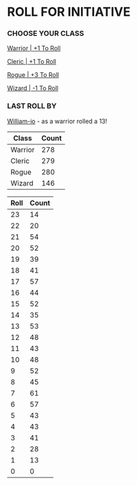# ROLL FOR INITIATIVE
### CHOOSE YOUR CLASS

[Warrior | +1 To Roll](https://github.com/benjaminsampica/benjaminsampica/issues/new?title=roll%7Cwarrior&body=Just+click+%27Submit+new+issue%27.)

[Cleric | +1 To Roll](https://github.com/benjaminsampica/benjaminsampica/issues/new?title=roll%7Ccleric&body=Just+click+%27Submit+new+issue%27.)

[Rogue | +3 To Roll](https://github.com/benjaminsampica/benjaminsampica/issues/new?title=roll%7Crogue&body=Just+click+%27Submit+new+issue%27.)

[Wizard | -1 To Roll](https://github.com/benjaminsampica/benjaminsampica/issues/new?title=roll%7Cwizard&body=Just+click+%27Submit+new+issue%27.)
### LAST ROLL BY
[William-io](https://www.github.com/William-io) - as a warrior rolled a 13!

|Class|Count|
|-|-|
|Warrior|278|
|Cleric|279|
|Rogue|280|
|Wizard|146|

|Roll|Count|
|-|-|
|23|14
|22|20
|21|54
|20|52
|19|39
|18|41
|17|57
|16|44
|15|52
|14|35
|13|53
|12|48
|11|43
|10|48
|9|52
|8|45
|7|61
|6|57
|5|43
|4|43
|3|41
|2|28
|1|13
|0|0

